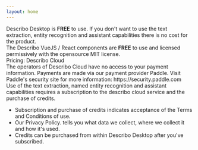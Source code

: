 ```yaml
---
layout: home
---
```


<div class="my-5 md:my-10 flex flex-col space-y-4">
    <div class="text-lg bg-blue-200 p-6  rounded-lg">
        Describo Desktop is <strong>FREE</strong> to use. If you don't want to use the text extraction, entity recognition and
        assistant capabilities there is no cost for the product.
    </div>
    <div class="text-lg bg-blue-200 p-6 rounded-lg">
        The Describo VueJS / React components are <strong>FREE</strong> to use and licensed permissively with the opensource MIT license.
    </div>
    <div class="text-2xl">
        Pricing: Describo Cloud
    </div>
      <div class="p-6 flex flex-row space-x-4 place-content-center bg-blue-100 rounded-lg">
        <div>
            <font-awesome-icon :icon="['fas', 'circle-info']" size="3x" class="text-blue-600" />
        </div>
        <div>
            The operators of Describo Cloud have no access to your payment information.
            Payments are made via our payment provider
            <LinkComponent link="https://paddle.com/about">Paddle</LinkComponent>. Visit Paddle's security
            site for more information:
            <LinkComponent link="https://security.paddle.com">https://security.paddle.com</LinkComponent>
        </div>
    </div>
    <div>
        Use of the text extraction, named entity recognition and assistant capabilities requires a subscription
        to the describo cloud service and the purchase of credits.
        <ul>
            <li>
                Subscription and purchase of credits indicates acceptance of the
                <LinkComponent link="/terms-and-conditions" target="">Terms and Conditions of use.</LinkComponent>
            </li>
            <li>
                Our <LinkComponent link="/privacy-policy" target="">Privacy Policy.</LinkComponent>
                tells you what data we collect, where we collect it and how it's used.
            </li>
            <li>Credits can be purchased from within Describo Desktop after you've subscribed.</li>
        </ul>
    </div>

   <PricingTable />
</div>

<FooterComponent class="mt-6"/>

<script setup>
    import PricingTable from './PricingTable.vue'
</script>
